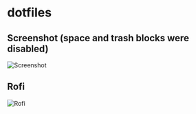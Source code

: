 # dotfiles

## Screenshot (space and trash blocks were disabled)
![Screenshot](http://i.imgur.com/1PsQ7HO.jpg)

## Rofi
![Rofi](http://i.imgur.com/M8YRYou.png)
